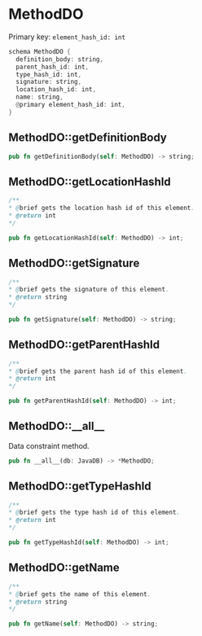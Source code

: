 # MethodDO

Primary key: `element_hash_id: int`

```rust
schema MethodDO {
  definition_body: string,
  parent_hash_id: int,
  type_hash_id: int,
  signature: string,
  location_hash_id: int,
  name: string,
  @primary element_hash_id: int,
}
```
## MethodDO::getDefinitionBody

```rust
pub fn getDefinitionBody(self: MethodDO) -> string;
```
## MethodDO::getLocationHashId

```java
/**
* @brief gets the location hash id of this element.
* @return int
*/
```
```rust
pub fn getLocationHashId(self: MethodDO) -> int;
```
## MethodDO::getSignature

```java
/**
* @brief gets the signature of this element.
* @return string
*/
```
```rust
pub fn getSignature(self: MethodDO) -> string;
```
## MethodDO::getParentHashId

```java
/**
* @brief gets the parent hash id of this element.
* @return int
*/
```
```rust
pub fn getParentHashId(self: MethodDO) -> int;
```
## MethodDO::\_\_all\_\_

Data constraint method.

```rust
pub fn __all__(db: JavaDB) -> *MethodDO;
```
## MethodDO::getTypeHashId

```java
/**
* @brief gets the type hash id of this element.
* @return int
*/
```
```rust
pub fn getTypeHashId(self: MethodDO) -> int;
```
## MethodDO::getName

```java
/**
* @brief gets the name of this element.
* @return string
*/
```
```rust
pub fn getName(self: MethodDO) -> string;
```
